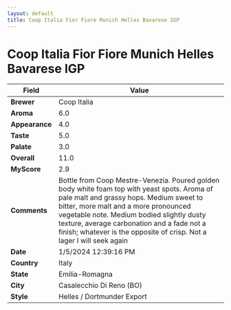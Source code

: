 ```yaml
---
layout: default
title: Coop Italia Fior Fiore Munich Helles Bavarese IGP
---
```


# Coop Italia Fior Fiore Munich Helles Bavarese IGP

| Field         | Value                                                                                                   |
|---------------|---------------------------------------------------------------------------------------------------------|
| **Brewer**    | Coop Italia                                                                                        |
| **Aroma**     | 6.0                                                                                         |
| **Appearance**| 4.0                                                                                    |
| **Taste**     | 5.0                                                                                         |
| **Palate**    | 3.0                                                                                        |
| **Overall**   | 11.0                                                                                       |
| **MyScore**   | 2.9                                                                                       |
| **Comments**  | Bottle from Coop Mestre-Venezia. Poured golden body white foam top with yeast spots. Aroma of pale malt and grassy hops. Medium sweet to bitter, more malt and a more pronounced vegetable note. Medium bodied slightly dusty texture, average carbonation and a fade not a finish; whatever is the opposite of crisp. Not a lager I will seek again                                                                                      |
| **Date**      | 1/5/2024 12:39:16 PM                                                                                          |
| **Country**   | Italy                                                                                       |
| **State**     | Emilia-Romagna                                                                                         |
| **City**      | Casalecchio Di Reno &#40;BO&#41;                                                                                          |
| **Style**     | Helles / Dortmunder Export                                                                                         |

